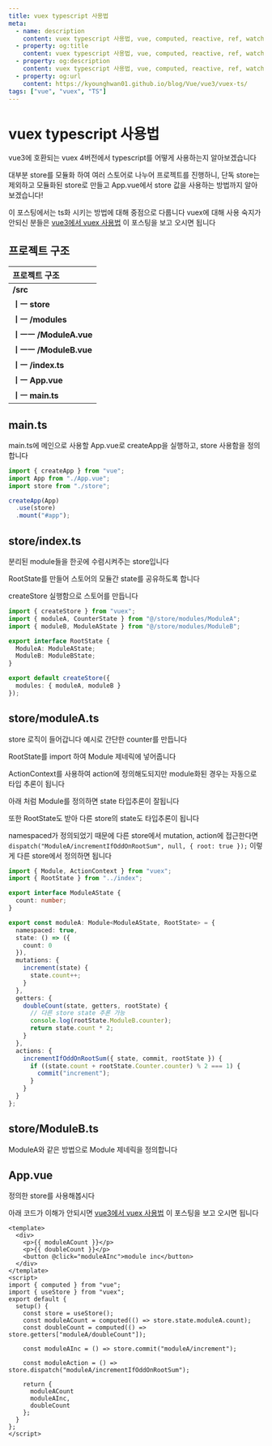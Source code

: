 ```yaml
---
title: vuex typescript 사용법
meta:
  - name: description
    content: vuex typescript 사용법, vue, computed, reactive, ref, watch, watchEffect, props, vuex, composable, typescript
  - property: og:title
    content: vuex typescript 사용법, vue, computed, reactive, ref, watch, watchEffect, props, vuex, composable, typescript
  - property: og:description
    content: vuex typescript 사용법, vue, computed, reactive, ref, watch, watchEffect, props, vuex, composable, typescript
  - property: og:url
    content: https://kyounghwan01.github.io/blog/Vue/vue3/vuex-ts/
tags: ["vue", "vuex", "TS"]
---
```


# vuex typescript 사용법

vue3에 호환되는 vuex 4버전에서 typescript를 어떻게 사용하는지 알아보겠습니다

대부분 store를 모듈화 하여 여러 스토어로 나누어 프로젝트를 진행하니, 단독 store는 제외하고 모듈화된 store로 만들고 App.vue에서 store 값을 사용하는 방법까지 알아보겠습니다!

이 포스팅에서는 ts화 시키는 방법에 대해 중점으로 다룹니다 vuex에 대해 사용 숙지가 안되신 분들은 [vue3에서 vuex 사용법](https://kyounghwan01.github.io/blog/Vue/vue3/composition-api-vuex/) 이 포스팅을 보고 오시면 됩니다

## 프로젝트 구조

| 프로젝트 구조           |
| :---------------------- |
| **/src**                |
| **ㅣㅡ store**          |
| **ㅣㅡ /modules**       |
| **ㅣㅡㅡ /ModuleA.vue** |
| **ㅣㅡㅡ /ModuleB.vue** |
| **ㅣㅡ /index.ts**      |
| **ㅣㅡ App.vue**        |
| **ㅣㅡ main.ts**        |

## main.ts

main.ts에 메인으로 사용할 App.vue로 createApp을 실행하고, store 사용함을 정의합니다

```ts
import { createApp } from "vue";
import App from "./App.vue";
import store from "./store";

createApp(App)
  .use(store)
  .mount("#app");
```

## store/index.ts

분리된 module들을 한곳에 수렴시켜주는 store입니다

RootState를 만들어 스토어의 모듈간 state를 공유하도록 합니다

createStore 실행함으로 스토어를 만듭니다

```ts {5-8,10}
import { createStore } from "vuex";
import { moduleA, CounterState } from "@/store/modules/ModuleA";
import { moduleB, ModuleAState } from "@/store/modules/ModuleB";

export interface RootState {
  ModuleA: ModuleAState;
  ModuleB: ModuleBState;
}

export default createStore({
  modules: { moduleA, moduleB }
});
```

## store/moduleA.ts

store 로직이 들어갑니다 예시로 간단한 counter를 만듭니다

RootState를 import 하여 Module 제네릭에 넣어줍니다

ActionContext를 사용하여 action에 정의해도되지만 module화된 경우는 자동으로 타입 추론이 됩니다

아래 처럼 Module를 정의하면 state 타입추론이 잘됩니다

또한 RootState도 받아 다른 store의 state도 타입추론이 됩니다

namespaced가 정의되었기 때문에 다른 store에서 mutation, action에 접근한다면 `dispatch("ModuleA/incrementIfOddOnRootSum", null, { root: true });` 이렇게 다른 store에서 정의하면 됩니다

```ts {8}
import { Module, ActionContext } from "vuex";
import { RootState } from "../index";

export interface ModuleAState {
  count: number;
}

export const moduleA: Module<ModuleAState, RootState> = {
  namespaced: true,
  state: () => ({
    count: 0
  }),
  mutations: {
    increment(state) {
      state.count++;
    }
  },
  getters: {
    doubleCount(state, getters, rootState) {
      // 다른 store state 추론 가능
      console.log(rootState.ModuleB.counter);
      return state.count * 2;
    }
  },
  actions: {
    incrementIfOddOnRootSum({ state, commit, rootState }) {
      if ((state.count + rootState.Counter.counter) % 2 === 1) {
        commit("increment");
      }
    }
  }
};
```

## store/ModuleB.ts

ModuleA와 같은 방법으로 Module 제네릭을 정의합니다

## App.vue

정의한 store를 사용해봅시다

아래 코드가 이해가 안되시면 [vue3에서 vuex 사용법](https://kyounghwan01.github.io/blog/Vue/vue3/composition-api-vuex/) 이 포스팅을 보고 오시면 됩니다

```vue
<template>
  <div>
    <p>{{ moduleACount }}</p>
    <p>{{ doubleCount }}</p>
    <button @click="moduleAInc">module inc</button>
  </div>
</template>
<script>
import { computed } from "vue";
import { useStore } from "vuex";
export default {
  setup() {
    const store = useStore();
    const moduleACount = computed(() => store.state.moduleA.count);
    const doubleCount = computed(() => store.getters["moduleA/doubleCount"]);

    const moduleAInc = () => store.commit("moduleA/increment");

    const moduleAction = () => store.dispatch("moduleA/incrementIfOddOnRootSum");

    return {
      moduleACount
      moduleAInc,
      doubleCount
    };
  }
};
</script>
```

<TagLinks />

<Disqus />
